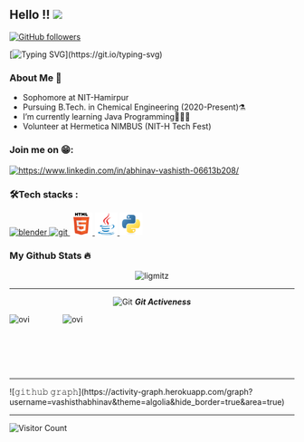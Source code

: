 ## Hello !!   <img src="https://github.com/TheDudeThatCode/TheDudeThatCode/blob/master/Assets/Hi.gif" width="29px">

[![GitHub followers](https://img.shields.io/github/followers/vashisthabhinav.svg?style=social&label=Followers)](https://github.com/vashisthabhinav?tab=followers)

[![Typing SVG](https://readme-typing-svg.herokuapp.com?font=Architects+Daughter&color=C64B86&size=30&lines=Myself+Abhinav;)](https://git.io/typing-svg)


### About Me 🚀
- Sophomore at NIT-Hamirpur
- Pursuing B.Tech. in Chemical Engineering (2020-Present)⚗️
- I’m currently learning Java Programming👨🏻‍💻
- Volunteer at Hermetica NIMBUS (NIT-H Tech Fest)

 <h3 align="left"> Join me on 😁:</h3>
<p align="left">
<a href="https://www.linkedin.com/in/abhinav-vashisth-06613b208/" target="_blank">
  <img align="center" src="https://raw.githubusercontent.com/rahuldkjain/github-profile-readme-generator/master/src/images/icons/Social/linked-in-alt.svg" alt="https://www.linkedin.com/in/abhinav-vashisth-06613b208/" height="30" width="40" />
</a>
<h3 align="left"> 🛠Tech stacks :</h3>
<p align="left"> <a href="https://www.blender.org/" target="_blank"> <img src="https://download.blender.org/branding/community/blender_community_badge_white.svg" alt="blender" width="40" height="40"/> </a> <a href="https://git-scm.com/" target="_blank"> <img src="https://www.vectorlogo.zone/logos/git-scm/git-scm-icon.svg" alt="git" width="40" height="40"/> </a> <a href="https://www.w3.org/html/" target="_blank"> <img src="https://raw.githubusercontent.com/devicons/devicon/master/icons/html5/html5-original-wordmark.svg" alt="html5" width="40" height="40"/> </a> <a href="https://www.java.com" target="_blank"> <img src="https://raw.githubusercontent.com/devicons/devicon/master/icons/java/java-original.svg" alt="java" width="40" height="40"/> </a> <a href="https://www.python.org" target="_blank"> <img src="https://raw.githubusercontent.com/devicons/devicon/master/icons/python/python-original.svg" alt="python" width="40" height="40"/> </a> </p>

### My Github Stats 🔥
<p align="center"><img src="https://github-readme-stats.vercel.app/api?username=vashisthabhinav&theme=algolia" alt="ligmitz"  /></p>
<hr>
<p align="center">
 <img src="https://media.giphy.com/media/W5eoZHPpUx9sapR0eu/giphy.gif" width="30px" alt="Git"/>&nbsp;<i><b>Git Activeness</b></i></p>
 
<p><img align="left" src="https://github-readme-stats.vercel.app/api/top-langs?username=vashisthabhinav&show_icons=true&locale=en&layout=compact&theme=algolia" alt="ovi" /></p>
<p>&nbsp;<img align="right" src="https://github-readme-stats.vercel.app/api?username=vashisthabhinav&show_icons=true&locale=en&theme=algolia" alt="ovi" width="410" /></p>
<br><br><br><br>
<hr>
![𝚐𝚒𝚝𝚑𝚞𝚋 𝚐𝚛𝚊𝚙𝚑](https://activity-graph.herokuapp.com/graph?username=vashisthabhinav&theme=algolia&hide_border=true&area=true)

<hr>

![Visitor Count](https://profile-counter.glitch.me/{vashisthabhinav}/count.svg)
